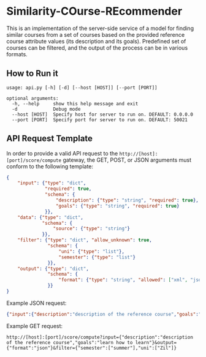 # Similarity-COurse-REcommender

This is an implementation of the server-side service of a model for finding similar courses from a set of courses based on the provided reference course attribute values (its description and its goals). Predefined set of courses can be filtered, and the output of the process can be in various formats.

## How to Run it

```
usage: api.py [-h] [-d] [--host [HOST]] [--port [PORT]]

optional arguments:
  -h, --help     show this help message and exit
  -d             Debug mode
  --host [HOST]  Specify host for server to run on. DEFAULT: 0.0.0.0
  --port [PORT]  Specify port for server to run on. DEFAULT: 50021
```

## API Request Template

In order to provide a valid API request to the `http://[host]:[port]/score/compute` gateway, the GET, POST, or JSON arguments must conform to the following template:

```json
{
    "input": {"type": "dict",
              "required": true,
              "schema": {
                  "description": {"type": "string", "required": true},
                  "goals": {"type": "string", "required": true}
              }},
    "data": {"type": "dict",
             "schema": {
                 "source": {"type": "string"}
             }},
    "filter": {"type": "dict", "allow_unknown": true,
               "schema": {
                   "uni": {"type": "list"},
                   "semester": {"type": "list"}
               }},
    "output": {"type": "dict",
               "schema": {
                   "format": {"type": "string", "allowed": ["xml", "json", "csv"]}
               }}
}
```

Example JSON request:

```json
{"input":{"description":"description of the reference course","goals":"learn how to learn"},"output":{"format":"json"},"filter":{"semester":["winter"]}}
```

Example GET request:

```
http://[host]:[port]/score/compute?input={"description":"description of the reference course","goals":"learn how to learn"}&output={"format":"json"}&filter={"semester":["summer"],"uni":["Zil"]}
```
